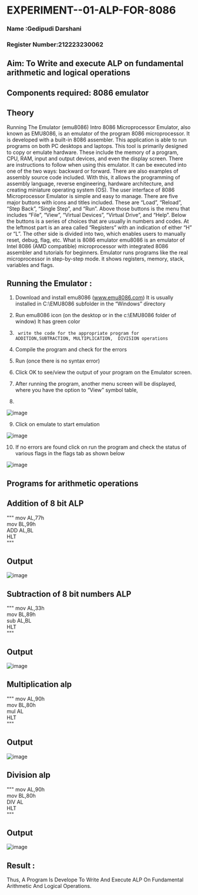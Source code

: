 # EXPERIMENT--01-ALP-FOR-8086
### Name :Gedipudi Darshani
### Register Number:212223230062


## Aim: To Write and execute ALP on fundamental arithmetic and logical operations
## Components required: 8086  emulator 
## Theory 
Running The Emulator (emu8086) Intro 8086 Microprocessor Emulator, also known as EMU8086, is an emulator of the program 8086 microprocessor. It is developed with a built-in 8086 assembler. This application is able to run programs on both PC desktops and laptops. This tool is primarily designed to copy or emulate hardware. These include the memory of a program, CPU, RAM, input and output devices, and even the display screen. There are instructions to follow when using this emulator. It can be executed into one of the two ways: backward or forward. There are also examples of assembly source code included. With this, it allows the programming of assembly language, reverse engineering, hardware architecture, and creating miniature operating system (OS). The user interface of 8086 Microprocessor Emulator is simple and easy to manage. There are five major buttons with icons and titles included. These are “Load”, “Reload”, “Step Back”, “Single Step”, and “Run”. Above those buttons is the menu that includes “File”, “View”, “Virtual Devices”, “Virtual Drive”, and “Help”. Below the buttons is a series of choices that are usually in numbers and codes. At the leftmost part is an area called “Registers” with an indication of either “H” or “L”. The other side is divided into two, which enables users to manually reset, debug, flag, etc. What is 8086 emulator emu8086 is an emulator of Intel 8086 (AMD compatible) microprocessor with integrated 8086 assembler and tutorials for beginners. Emulator runs programs like the real microprocessor in step-by-step mode. it shows registers, memory, stack, variables and flags.


 ## Running the Emulator :
1.	Download and install emu8086 (www.emu8086.com) It is usually installed in C:\EMU8086 subfolder in the “Windows” directory
2.	  Run  emu8086 icon (on the desktop or in the c:\EMU8086 folder of window) It has green color 
 
 
3.		write the code for the appropriate program for ADDITION,SUBTRACTION, MULTIPLICATION,  DIVISION operations 

4.	 Compile the program and check for the errors 
5.	Run (once there is no syntax error) 

6.	Click OK to see/view the output of your program on the Emulator screen. 


7.	After running the program, another menu screen will be displayed, where you have the option to “View” symbol table,
8.	 


![image](https://user-images.githubusercontent.com/36288975/189273263-d65baae9-4b8f-4723-afb3-c0ffa4052b04.png)











9.	Click on emulate to start emulation 








![image](https://user-images.githubusercontent.com/36288975/189273273-9bb36ec1-e2e8-4892-8d35-37707332bfdc.png)








10.	If no errors are found click on run the program and check the status of various flags in the flags tab as shown below 






![image](https://user-images.githubusercontent.com/36288975/189273277-113a2a33-4a40-4ff8-95a5-ecd3a1f504fe.png)







## Programs for arithmetic  operations

## Addition  of 8 bit ALP 
"""
mov AL,77h<BR>
mov BL,99h<BR>
ADD AL,BL<BR>
HLT<BR>
"""



## Output  
 ![image](https://github.com/Gedipudidarshani/EXPERIMENT--01-ALP-FOR-8086/assets/139340574/bbb38314-cb38-46a1-993d-c681ea911578)

## Subtraction   of 8 bit numbers  ALP 
 """
mov AL,33h<BR>
mov BL,89h<BR>
sub AL,BL<BR>
HLT<BR>
 """
## Output
![image](https://github.com/Gedipudidarshani/EXPERIMENT--01-ALP-FOR-8086/assets/139340574/83b2a129-d8d5-400a-b587-4645447978b8)

## Multiplication alp 
 """
mov AL,90h<BR>
mov BL,80h<BR>
mul AL<BR>
HLT<BR>
 """
 ## Output  
![image](https://github.com/Gedipudidarshani/EXPERIMENT--01-ALP-FOR-8086/assets/139340574/0387f35b-93d0-4446-900c-bb5e9f16df4e)


## Division alp 
 """
mov AL,90h<BR>
mov BL,80h<BR>
DIV AL<BR>
HLT<BR>
 """
 ## Output 
 ![image](https://github.com/Gedipudidarshani/EXPERIMENT--01-ALP-FOR-8086/assets/139340574/5746f987-3181-4bf0-b8db-7bdf31086345)

## Result :
Thus, A Program Is Develope To Write And Execute ALP On Fundamental Arithmetic And Logical Operations.
 








